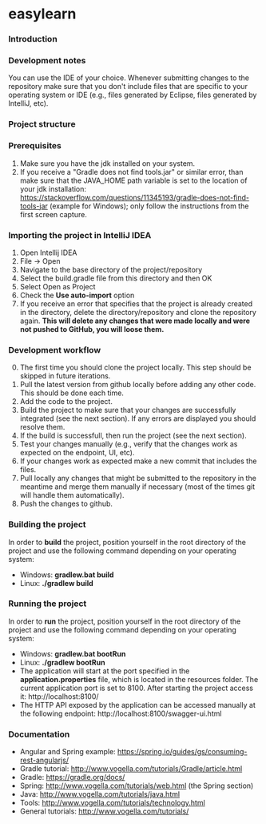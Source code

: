 # easylearn
### Introduction
### Development notes
You can use the IDE of your choice. Whenever submitting changes to the repository make sure that you don't include files that are specific to your operating system or IDE (e.g., files generated by Eclipse, files generated by IntelliJ, etc).

### Project structure

### Prerequisites
1. Make sure you have the jdk installed on your system.
2. If you receive a "Gradle does not find tools.jar" or similar error, than make sure that the JAVA_HOME path variable is set to the location of your jdk installation: https://stackoverflow.com/questions/11345193/gradle-does-not-find-tools-jar (example for Windows); only follow the instructions from the first screen capture.

### Importing the project in IntelliJ IDEA
1. Open Intellij IDEA
2. File -> Open
3. Navigate to the base directory of the project/repository
4. Select the build.gradle file from this directory and then OK
5. Select Open as Project
6. Check the **Use auto-import** option
7. If you receive an error that specifies that the project is already created in the directory, delete the directory/repository and clone the repository again. **This will delete any changes that were made locally and were not pushed to GitHub, you will loose them.**

### Development workflow
0. The first time you should clone the project locally. This step should be skipped in future iterations.
1. Pull the latest version from github locally before adding any other code. This should be done each time.
2. Add the code to the project.
3. Build the project to make sure that your changes are successfully integrated (see the next section). If any errors are displayed you should resolve them.
4. If the build is successfull, then run the project (see the next section).
5. Test your changes manually (e.g., verify that the changes work as expected on the endpoint, UI, etc).
6. If your changes work as expected make a new commit that includes the files.
7. Pull locally any changes that might be submitted to the repository in the meantime and merge them manually if necessary (most of the times git will handle them automatically).
8. Push the changes to github.

### Building the project
In order to **build** the project, position yourself in the root directory of the project and use the following command depending on your operating system:
* Windows: **gradlew.bat build**
* Linux: **./gradlew build**

### Running the project
In order to **run** the project, position yourself in the root directory of the project and use the following command depending on your operating system:
* Windows: **gradlew.bat bootRun**
* Linux: **./gradlew bootRun**
* The application will start at the port specified in the **application.properties** file, which is located in the resources folder. The current application port is set to 8100. After starting the project access it: http://localhost:8100/
* The HTTP API exposed by the application can be accessed manually at the following endpoint: http://localhost:8100/swagger-ui.html


### Documentation
* Angular and Spring example: https://spring.io/guides/gs/consuming-rest-angularjs/
* Gradle tutorial: http://www.vogella.com/tutorials/Gradle/article.html
* Gradle: https://gradle.org/docs/
* Spring: http://www.vogella.com/tutorials/web.html (the Spring section)
* Java: http://www.vogella.com/tutorials/java.html
* Tools: http://www.vogella.com/tutorials/technology.html
* General tutorials: http://www.vogella.com/tutorials/
